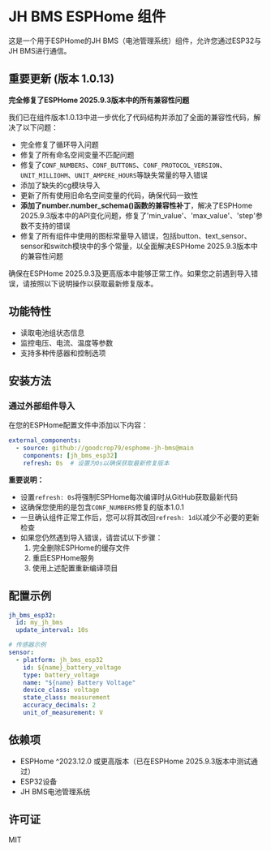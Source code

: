 # JH BMS ESPHome 组件

这是一个用于ESPHome的JH BMS（电池管理系统）组件，允许您通过ESP32与JH BMS进行通信。

## 重要更新 (版本 1.0.13)

**完全修复了ESPHome 2025.9.3版本中的所有兼容性问题**

我们已在组件版本1.0.13中进一步优化了代码结构并添加了全面的兼容性代码，解决了以下问题：
- 完全修复了循环导入问题
- 修复了所有命名空间变量不匹配问题
- 修复了`CONF_NUMBERS`、`CONF_BUTTONS`、`CONF_PROTOCOL_VERSION`、`UNIT_MILLIOHM`、`UNIT_AMPERE_HOURS`等缺失常量的导入错误
- 添加了缺失的cg模块导入
- 更新了所有使用旧命名空间变量的代码，确保代码一致性
- **添加了number.number_schema()函数的兼容性补丁**，解决了ESPHome 2025.9.3版本中的API变化问题，修复了'min_value'、'max_value'、'step'参数不支持的错误
- 修复了所有组件中使用的图标常量导入错误，包括button、text_sensor、sensor和switch模块中的多个常量，以全面解决ESPHome 2025.9.3版本中的兼容性问题

确保在ESPHome 2025.9.3及更高版本中能够正常工作。如果您之前遇到导入错误，请按照以下说明操作以获取最新修复版本。

## 功能特性
- 读取电池组状态信息
- 监控电压、电流、温度等参数
- 支持多种传感器和控制选项

## 安装方法

### 通过外部组件导入

在您的ESPHome配置文件中添加以下内容：

```yaml
external_components:
  - source: github://goodcrop79/esphome-jh-bms@main
    components: [jh_bms_esp32]
    refresh: 0s  # 设置为0s以确保获取最新修复版本
```

**重要说明：**
- 设置`refresh: 0s`将强制ESPHome每次编译时从GitHub获取最新代码
- 这确保您使用的是包含`CONF_NUMBERS`修复的版本1.0.1
- 一旦确认组件正常工作后，您可以将其改回`refresh: 1d`以减少不必要的更新检查
- 如果您仍然遇到导入错误，请尝试以下步骤：
  1. 完全删除ESPHome的缓存文件
  2. 重启ESPHome服务
  3. 使用上述配置重新编译项目

## 配置示例

```yaml
jh_bms_esp32:
  id: my_jh_bms
  update_interval: 10s

# 传感器示例
sensor:
  - platform: jh_bms_esp32
    id: ${name}_battery_voltage
    type: battery_voltage
    name: "${name} Battery Voltage"
    device_class: voltage
    state_class: measurement
    accuracy_decimals: 2
    unit_of_measurement: V
```

## 依赖项
- ESPHome ^2023.12.0 或更高版本（已在ESPHome 2025.9.3版本中测试通过）
- ESP32设备
- JH BMS电池管理系统

## 许可证
MIT